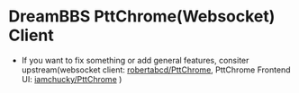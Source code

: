 # DreamBBS PttChrome(Websocket) Client

- If you want to fix something or add general features, consiter upstream(websocket client: [robertabcd/PttChrome](https://github.com/robertabcd/PttChrome), PttChrome Frontend UI: [iamchucky/PttChrome](https://github.com/iamchucky/PttChrome) )
